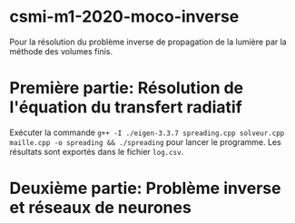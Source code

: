 # csmi-m1-2020-moco-inverse

Pour la résolution du problème inverse de propagation de la lumière par la méthode des volumes finis.

# Première partie: Résolution de l'équation du transfert radiatif 
Exécuter la commande `g++ -I ./eigen-3.3.7 spreading.cpp solveur.cpp maille.cpp -o spreading && ./spreading` pour lancer le programme. Les résultats sont exportés dans le fichier `log.csv`.

# Deuxième partie: Problème inverse et réseaux de neurones
